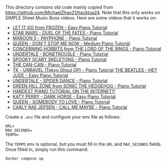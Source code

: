This directory contains old code mainly copied from https://github.com/MichaelZhao21/hacktua24. Note that this only works on SIMPLE Sheet Music Boss videos. Here are some videos that it works on:

- [LET IT GO from FROZEN - Easy Piano Tutorial](https://www.youtube.com/watch?v=auG8iYWHaQQ)  
- [STAR WARS - DUEL OF THE FATES - Piano Tutorial](https://www.youtube.com/watch?v=7_DH_w3v9oc)  
- [MAROON 5 - PAYPHONE - Piano Tutorial](https://www.youtube.com/watch?v=LuPbjXLs-V4)   
- [QUEEN - DON'T STOP ME NOW - Medium Piano Tutorial](https://youtu.be/Br_sE4TaFY8?si=7hUwydi2YMGrJE4Y)  
- [CONCERNING HOBBITS from THE LORD OF THE RINGS - Piano Tutorial](https://youtu.be/SiVpMY4wFTw?si=TQu9eF0fT-sh9JMW)  
- [UNDERTALE - BONETROUSLE - Piano Tutorial](https://www.youtube.com/watch?v=iHHvqih4CdI)  
- [SPOOKY SCARY SKELETONS - Piano Tutorial](https://www.youtube.com/watch?v=X0WKMAnJApY)  
- [THE CAN-CAN - Piano Tutorial](https://youtu.be/W5qVWHwcf20?si=Ywqt14FHdEqhDeFA)  
- [TK \- UNRAVEL (Tokyo Ghoul OP) \- Piano Tutorial](https://youtu.be/Jn6O_1ckibU?si=3n9kRLF3N-7szLff) [THE BEATLES - HEY JUDE - Easy Piano Tutorial](https://www.youtube.com/watch?v=IErfpXbWD4Y)  
- [UNDERTALE - SPIDER DANCE - Piano Tutorial](https://youtu.be/P73WA0VEFjo?si=M2OznGKmGqqji-_k)  
- [GREEN HILL ZONE from SONIC THE HEDGEHOG - Piano Tutorial](https://www.youtube.com/watch?v=Z-e5FzNhERM)  
- [HARDEST PIANO TUTORIAL ON THE INTERNET?\!](https://youtu.be/NHShFsBj0cs?si=el0tAe7jcJomS6gr)  
- [KATY PERRY - DARK HORSE - Easy Piano Tutorial](https://www.youtube.com/watch?v=FHotjxKTv0A&pp=ygUkZmlyZXdvcmsga2F0eSBwZXJyeSBzaGVldCBtdXNpYyBib3Nz)  
- [QUEEN - SOMEBODY TO LOVE - Piano Tutorial](https://www.youtube.com/watch?v=ofEMzGXXcZQ)  
- [CARLY RAE JEPSEN - CALL ME MAYBE - Piano Tutorial](https://www.youtube.com/watch?v=Ed5pgmI1ZL4)  

Create a `.env` file and configure your env file as follows:

```
URL=
MAX_SECONDS=
TEMPO=
```

The `TEMPO` env is optional, but you must fill in the `URL` and `MAX_SECONDS` fields. Once filled in, simply run this command:

```
docker compose up
```

